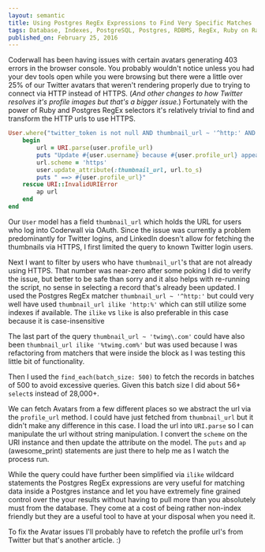 ```yaml
---
layout: semantic
title: Using Postgres RegEx Expressions to Find Very Specific Matches
tags: Database, Indexes, PostgreSQL, Postgres, RDBMS, RegEx, Ruby on Rails, SQL
published_on: February 25, 2016
---
```


Coderwall has been having issues with certain avatars generating 403 errors in
the browser console. You probably wouldn't notice unless you had your dev tools
open while you were browsing but there were a little over 25% of our Twitter
avatars that weren't rendering properly due to trying to connect via HTTP
instead of HTTPS. (*And other changes to how Twitter resolves it's profile
images but that's a bigger issue.*)  Fortunately with the power of Ruby and
Postgres RegEx selectors it's relatively trivial to find and transform the HTTP
urls to use HTTPS.

```ruby
User.where("twitter_token is not null AND thumbnail_url ~ '^http:' AND thumbnail_url ~ 'twimg\.com'").find_each(batch_size: 500) do |user|
	begin
		url = URI.parse(user.profile_url)
		puts "Update #{user.username} because #{user.profile_url} appears to be HTTP."
		url.scheme = 'https'
		user.update_attribute(:thumbnail_url, url.to_s)
		puts " ==> #{user.profile_url}"
	rescue URI::InvalidURIError
		ap url
	end
end
```
Our `User` model has a field `thumbnail_url` which holds the URL for users who
log into Coderwall via OAuth. Since the issue was currently a problem
predominantly for Twitter logins, and LinkedIn doesn't allow for fetching the
thumbnails via HTTPS, I first limited the query to known Twitter login users.

Next I want to filter by users who have `thumbnail_url`'s that are not already
using HTTPS. That number was near-zero after some poking I did to verify the
issue, but better to be safe than sorry and it also helps with re-running the
script, no sense in selecting a record that's already been updated. I used the
Postgres RegEx matcher `thumbnail_url ~ '^http:'` but could very well have used
`thumbnail_url ilike 'http:%'` which can still utilize some indexes if
available. The `ilike` vs `like` is also preferable in this case because it is
case-insensitive

The last part of the query `thumbnail_url ~ 'twimg\.com'` could have also been
`thumbnail_url ilike '%twimg.com%'` but was used because I was refactoring from
matchers that were inside the block as I was testing this little bit of
functionality.

Then I used the `find_each(batch_size: 500)` to fetch the records in batches of
500 to avoid excessive queries. Given this batch size I did about 56+ `select`s
instead of 28,000+.

We can fetch Avatars from a few different places so we abstract the url via the
`profile_url` method. I could have just fetched from `thumbnail_url` but it
didn't make any difference in this case. I load the url into `URI.parse` so I
can manipulate the url without string manipulation. I convert the `scheme` on
the URI instance and then update the attribute on the model. The `puts` and `ap`
(awesome_print) statements are just there to help me as I watch the process run.

While the query could have further been simplified via `ilike` wildcard
statements the Postgres RegEx expressions are very useful for matching data
inside a Postgres instance and let you have extremely fine grained control over
the your results without having to pull more than you absolutely must from the
database. They come at a cost of being rather non-index friendly but they are a
useful tool to have at your disposal when you need it.

To fix the Avatar issues I'll probably have to refetch the profile url's from
Twitter but that's another article. :)
